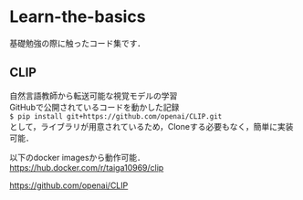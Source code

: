 # Learn-the-basics
基礎勉強の際に触ったコード集です．



## CLIP
自然言語教師から転送可能な視覚モデルの学習<br>
GitHubで公開されているコードを動かした記録<br>
```$ pip install git+https://github.com/openai/CLIP.git```<br>
として，ライブラリが用意されているため，Cloneする必要もなく，簡単に実装可能．<br>

以下のdocker imagesから動作可能．<br>
https://hub.docker.com/r/taiga10969/clip







https://github.com/openai/CLIP
